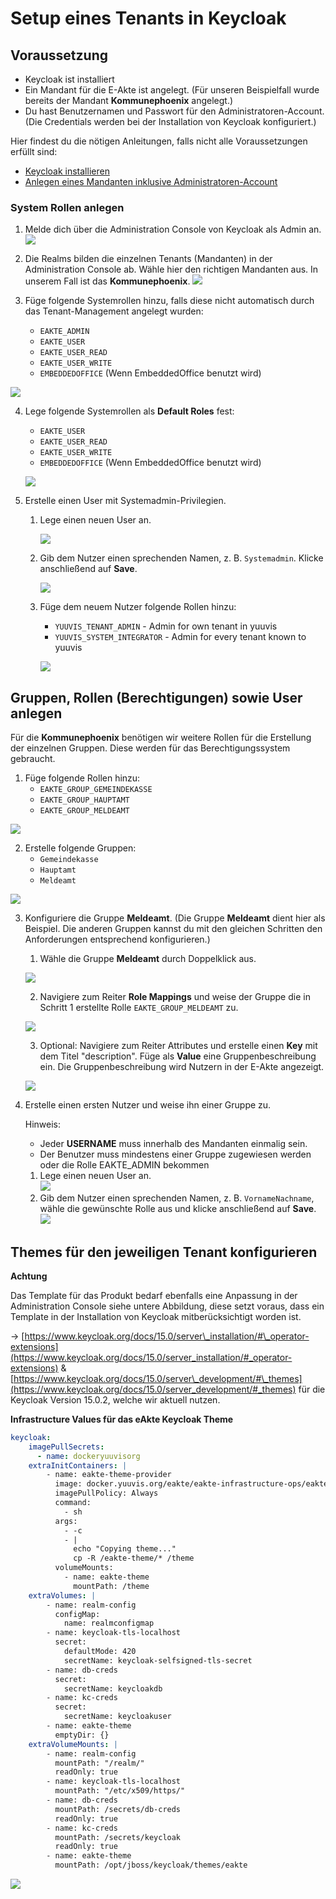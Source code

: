 # Setup eines Tenants in Keycloak
## Voraussetzung
*   Keycloak ist installiert
*   Ein Mandant für die E-Akte ist angelegt. (Für unseren Beispielfall wurde bereits der Mandant **Kommunephoenix** angelegt.)
*   Du hast Benutzernamen und Passwort für den Administratoren-Account. (Die Credentials werden bei der Installation von Keycloak konfiguriert.)

Hier findest du die nötigen Anleitungen, falls nicht alle Voraussetzungen erfüllt sind:

*   [Keycloak installieren](https://help.optimal-systems.com/yuuvis_develop/display/YMY/Installing+and+Configuring+Keycloak+as+an+Identity+Provider)
*   [Anlegen eines Mandanten inklusive Administratoren-Account](setup-tenant.md)

  

### System Rollen anlegen

1.  Melde dich über die Administration Console von Keycloak als Admin an.  
    ![](res/img/keycloak-login.png)  
      
    
2.  Die Realms bilden die einzelnen Tenants (Mandanten) in der Administration Console ab. Wähle hier den richtigen Mandanten aus. In unserem Fall ist das **Kommunephoenix**. 
![](res/img/keycloak-select-realm.png)  
    
3.  Füge folgende Systemrollen hinzu, falls diese nicht automatisch durch das Tenant-Management angelegt wurden:
    *   `EAKTE_ADMIN`
    *   `EAKTE_USER`
    *   `EAKTE_USER_READ`
    *   `EAKTE_USER_WRITE`
    *   `EMBEDDEDOFFICE` (Wenn EmbeddedOffice benutzt wird)   

![](res/img/system-roles.jpg)

4.  Lege folgende Systemrollen als **Default Roles** fest:  
    *   `EAKTE_USER`
    *   `EAKTE_USER_READ`
    *   `EAKTE_USER_WRITE`
    *   `EMBEDDEDOFFICE` (Wenn EmbeddedOffice benutzt wird)
    
    ![](res/img/keycloak-add-user-roles.jpg)

5.  Erstelle einen User mit Systemadmin-Privilegien.
    1.  Lege einen neuen User an.  
          
        ![](res/img/keycloak-add-user-admin.jpg)
    2.  Gib dem Nutzer einen sprechenden Namen, z. B. `Systemadmin`. Klicke anschließend auf **Save**.  
        
        ![](res/img/keycloak-add-user-admin-details.jpg)

    3.  Füge dem neuem Nutzer folgende Rollen hinzu:
        *   `YUUVIS_TENANT_ADMIN` - Admin for own tenant in yuuvis
        *   `YUUVIS_SYSTEM_INTEGRATOR` - Admin for every tenant known to yuuvis   
        
        ![](res/img/keycloak-role-mapping.jpg)

## Gruppen, Rollen (Berechtigungen) sowie User anlegen
Für die **Kommunephoenix** benötigen wir weitere Rollen für die Erstellung der einzelnen Gruppen. Diese werden für das Berechtigungssystem gebraucht.

1.  Füge folgende Rollen hinzu:
    * `EAKTE_GROUP_GEMEINDEKASSE`
    * `EAKTE_GROUP_HAUPTAMT`
    * `EAKTE_GROUP_MELDEAMT`

![](res/img/keycloak-add-role.jpg)

2.  Erstelle folgende Gruppen:
    * `Gemeindekasse`
    * `Hauptamt`
    * `Meldeamt`

![](res/img/keycloak-add-group.jpg)

3.  Konfiguriere die Gruppe **Meldeamt**. (Die Gruppe **Meldeamt** dient hier als Beispiel. Die anderen Gruppen kannst du mit den gleichen Schritten den Anforderungen entsprechend konfigurieren.)
    
    1.  Wähle die Gruppe **Meldeamt** durch Doppelklick aus.  

    ![](res/img/keycloak-select-meldeamt.jpg)
        
    2.  Navigiere zum Reiter **Role Mappings** und weise der Gruppe die in Schritt 1 erstellte Rolle `EAKTE_GROUP_MELDEAMT` zu.  

    ![](res/img/keycloak-select-meldeamt.jpg)
        
    3.  Optional: Navigiere zum Reiter Attributes und erstelle einen **Key** mit dem Titel "description". Füge als **Value** eine Gruppenbeschreibung ein. Die Gruppenbeschreibung wird Nutzern in der E-Akte angezeigt.  

    ![](res/img/keycloak-add-description-meldeamt.jpg)
        
4.  Erstelle einen ersten Nutzer und weise ihn einer Gruppe zu.
    
    Hinweis:
    
    *   Jeder **USERNAME** muss innerhalb des Mandanten einmalig sein.
    *   Der Benutzer muss mindestens einer Gruppe zugewiesen werden oder die Rolle EAKTE\_ADMIN bekommen
    
    1.  Lege einen neuen User an.  
        ![](res/img/keycloak-add-user.jpg)
    2.  Gib dem Nutzer einen sprechenden Namen, z. B. `VornameNachname`, wähle die gewünschte Rolle aus und klicke anschließend auf **Save**.  
        ![](res/img/keycloak-add-user-2.jpg)

## Themes für den jeweiligen Tenant konfigurieren
**Achtung**

Das Template für das Produkt bedarf ebenfalls eine Anpassung in der Administration Console siehe untere Abbildung, diese setzt voraus, dass ein Template in der Installation von Keycloak mitberücksichtigt worden ist.

→ [https://www.keycloak.org/docs/15.0/server\_installation/#\_operator-extensions](https://www.keycloak.org/docs/15.0/server_installation/#_operator-extensions) & [https://www.keycloak.org/docs/15.0/server\_development/#\_themes](https://www.keycloak.org/docs/15.0/server_development/#_themes) für die Keycloak Version 15.0.2, welche wir aktuell nutzen.

**Infrastructure Values für das eAkte Keycloak Theme**

```yml
keycloak:
    imagePullSecrets:
      - name: dockeryuuvisorg
    extraInitContainers: |
        - name: eakte-theme-provider
          image: docker.yuuvis.org/eakte/eakte-infrastructure-ops/eakte-theme
          imagePullPolicy: Always
          command:
            - sh
          args:
            - -c
            - |
              echo "Copying theme..."
              cp -R /eakte-theme/* /theme
          volumeMounts:
            - name: eakte-theme
              mountPath: /theme
    extraVolumes: |
        - name: realm-config
          configMap:
            name: realmconfigmap
        - name: keycloak-tls-localhost
          secret:
            defaultMode: 420
            secretName: keycloak-selfsigned-tls-secret
        - name: db-creds
          secret:
            secretName: keycloakdb
        - name: kc-creds
          secret:
            secretName: keycloakuser
        - name: eakte-theme
          emptyDir: {}
    extraVolumeMounts: |
        - name: realm-config
          mountPath: "/realm/"
          readOnly: true
        - name: keycloak-tls-localhost
          mountPath: "/etc/x509/https/"
        - name: db-creds
          mountPath: /secrets/db-creds
          readOnly: true
        - name: kc-creds
          mountPath: /secrets/keycloak
          readOnly: true
        - name: eakte-theme
          mountPath: /opt/jboss/keycloak/themes/eakte
```

![](res/img/keycloak-select-theme.png)